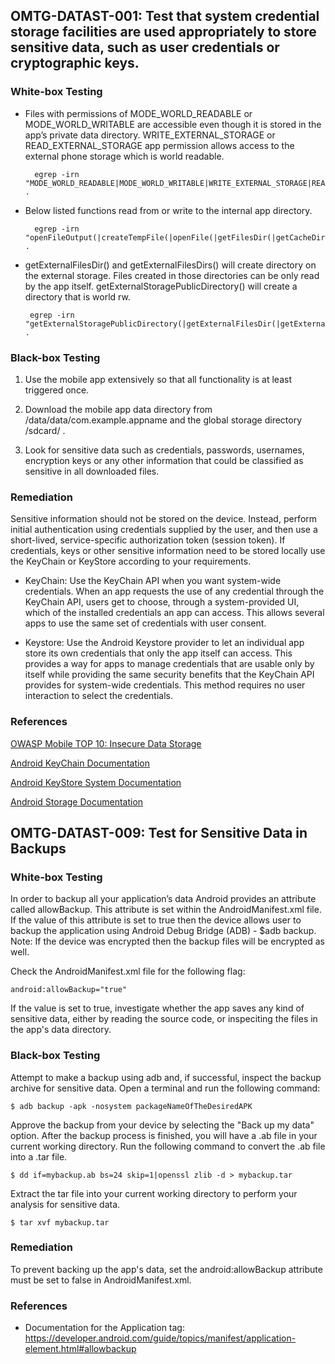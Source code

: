 ## <a name="OMTG-DATAST-001"></a>OMTG-DATAST-001: Test that system credential storage facilities are used appropriately to store sensitive data, such as user credentials or cryptographic keys.

### White-box Testing

- Files with permissions of MODE_WORLD_READABLE or MODE_WORLD_WRITABLE are accessible even though it is stored in the app’s private data directory. WRITE_EXTERNAL_STORAGE or READ_EXTERNAL_STORAGE app permission allows access to the external phone storage which is world readable.

        egrep -irn "MODE_WORLD_READABLE|MODE_WORLD_WRITABLE|WRITE_EXTERNAL_STORAGE|READ_EXTERNAL_STORAGE" . 

- Below listed functions read from or write to the internal app directory.

        egrep -irn "openFileOutput(|createTempFile(|openFile(|getFilesDir(|getCacheDir(" . 
        
-  getExternalFilesDir() and getExternalFilesDirs() will create directory on the external storage. Files created in those directories can be only read by the app itself. getExternalStoragePublicDirectory() will create a directory that is world rw.

        egrep -irn "getExternalStoragePublicDirectory(|getExternalFilesDir(|getExternalFilesDirs(" . 


### Black-box Testing

 1. Use the mobile app extensively so that all functionality is at least triggered once.
  
 2. Download the mobile app data directory from  /data/data/com.example.appname and the global storage directory /sdcard/ . 
 
 3. Look for sensitive data such as credentials, passwords, usernames, encryption keys or any other information that could be classified as sensitive in all downloaded files. 

### Remediation

Sensitive information should not be stored on the device. Instead, perform initial authentication using credentials supplied by the user, and then use a short-lived, service-specific authorization token (session token).
If credentials, keys or other sensitive information need to be stored locally use the KeyChain or KeyStore according to your requirements.

- KeyChain: Use the KeyChain API when you want system-wide credentials. When an app requests the use of any credential through the KeyChain API, users get to choose, through a system-provided UI, which of the installed credentials an app can access. This allows several apps to use the same set of credentials with user consent.

- Keystore: Use the Android Keystore provider to let an individual app store its own credentials that only the app itself can access. This provides a way for apps to manage credentials that are usable only by itself while providing the same security benefits that the KeyChain API provides for system-wide credentials. This method requires no user interaction to select the credentials.

### References

[OWASP Mobile TOP 10: Insecure Data Storage](https://www.owasp.org/index.php/Mobile_Top_10_2014-M2)

[Android KeyChain Documentation](http://developer.android.com/reference/android/security/KeyChain.html)

[Android KeyStore System Documentation](http://developer.android.com/training/articles/keystore.html)

[Android Storage Documentation](https://developer.android.com/training/basics/data-storage/index.html)

## <a name="OMTG-DATAST-009"></a>OMTG-DATAST-009: Test for Sensitive Data in Backups

### White-box Testing

In order to backup all your application’s data Android provides an attribute called allowBackup. This attribute is set within the AndroidManifest.xml file. If the value of this attribute is set to true then the device allows user to backup the application using Android Debug Bridge (ADB) - $adb backup. Note: If the device was encrypted then the backup files will be encrypted as well.

Check the AndroidManifest.xml file for the following flag:

```
android:allowBackup="true"
```

If the value is set to true, investigate whether the app saves any kind of sensitive data, either by reading the source code, or inspeciting the files in the app's data directory.

### Black-box Testing

Attempt to make a backup using adb and, if successful, inspect the backup archive for sensitive data. Open a terminal and run the following command:

```
$ adb backup -apk -nosystem packageNameOfTheDesiredAPK
```

Approve the backup from your device by selecting the "Back up my data" option. After the backup process is finished, you will have a .ab file in your current working directory.
Run the following command to convert the .ab file into a .tar file.

```
$ dd if=mybackup.ab bs=24 skip=1|openssl zlib -d > mybackup.tar
```

Extract the tar file into your current working directory to perform your analysis for sensitive data.

```
$ tar xvf mybackup.tar
```

### Remediation

To prevent backing up the app's data, set the android:allowBackup attribute must be set to false in AndroidManifest.xml.

### References

- Documentation for the Application tag: https://developer.android.com/guide/topics/manifest/application-element.html#allowbackup

